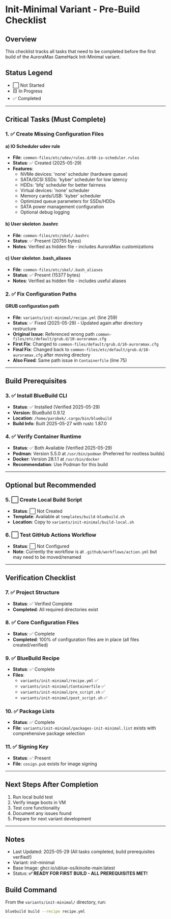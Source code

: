 # Init-Minimal Variant - Pre-Build Checklist

## Overview
This checklist tracks all tasks that need to be completed before the first build of the AuroraMax GameHack Init-Minimal variant.

## Status Legend
- ⬜ Not Started
- 🟨 In Progress
- ✅ Completed

---

## Critical Tasks (Must Complete)

### 1. ✅ Create Missing Configuration Files

#### a) IO Scheduler udev rule
- **File**: `common-files/etc/udev/rules.d/60-io-scheduler.rules`
- **Status**: ✅ Created (2025-05-29)
- **Features**:
  - NVMe devices: 'none' scheduler (hardware queue)
  - SATA/SCSI SSDs: 'kyber' scheduler for low latency
  - HDDs: 'bfq' scheduler for better fairness
  - Virtual devices: 'none' scheduler
  - Memory cards/USB: 'kyber' scheduler
  - Optimized queue parameters for SSDs/HDDs
  - SATA power management configuration
  - Optional debug logging

#### b) User skeleton .bashrc
- **File**: `common-files/etc/skel/.bashrc`
- **Status**: ✅ Present (20755 bytes)
- **Notes**: Verified as hidden file - includes AuroraMax customizations

#### c) User skeleton .bash_aliases
- **File**: `common-files/etc/skel/.bash_aliases`
- **Status**: ✅ Present (15377 bytes)
- **Notes**: Verified as hidden file - includes useful aliases

### 2. ✅ Fix Configuration Paths

#### GRUB configuration path
- **File**: `variants/init-minimal/recipe.yml` (line 259)
- **Status**: ✅ Fixed (2025-05-29) - Updated again after directory restructure
- **Original Issue**: Referenced wrong path `common-files/etc/default/grub.d/10-auroramax.cfg`
- **First Fix**: Changed to `common-files/default/grub.d/10-auroramax.cfg`
- **Final Fix**: Changed back to `common-files/etc/default/grub.d/10-auroramax.cfg` after moving directory
- **Also Fixed**: Same path issue in `Containerfile` (line 75)

---

## Build Prerequisites

### 3. ✅ Install BlueBuild CLI
- **Status**: ✅ Installed (Verified 2025-05-29)
- **Version**: BlueBuild 0.9.12
- **Location**: `/home/parobek/.cargo/bin/bluebuild`
- **Build Info**: Built 2025-05-27 with rustc 1.87.0

### 4. ✅ Verify Container Runtime
- **Status**: ✅ Both Available (Verified 2025-05-29)
- **Podman**: Version 5.5.0 at `/usr/bin/podman` (Preferred for rootless builds)
- **Docker**: Version 28.1.1 at `/usr/bin/docker`
- **Recommendation**: Use Podman for this build

---

## Optional but Recommended

### 5. ⬜ Create Local Build Script
- **Status**: ⬜ Not Created
- **Template**: Available at `templates/build-bluebuild.sh`
- **Location**: Copy to `variants/init-minimal/build-local.sh`

### 6. ⬜ Test GitHub Actions Workflow
- **Status**: ⬜ Not Configured
- **Note**: Currently the workflow is at `.github/workflows/action.yml` but may need to be moved/renamed

---

## Verification Checklist

### 7. ✅ Project Structure
- **Status**: ✅ Verified Complete
- **Completed**: All required directories exist

### 8. ✅ Core Configuration Files
- **Status**: ✅ Complete
- **Completed**: 100% of configuration files are in place (all files created/verified)

### 9. ✅ BlueBuild Recipe
- **Status**: ✅ Complete
- **Files**: 
  - `variants/init-minimal/recipe.yml` ✅
  - `variants/init-minimal/Containerfile` ✅
  - `variants/init-minimal/pre_script.sh` ✅
  - `variants/init-minimal/post_script.sh` ✅

### 10. ✅ Package Lists
- **Status**: ✅ Complete
- **File**: `variants/init-minimal/packages-init-minimal.list` exists with comprehensive package selection

### 11. ✅ Signing Key
- **Status**: ✅ Present
- **File**: `cosign.pub` exists for image signing

---

## Next Steps After Completion

1. Run local build test
2. Verify image boots in VM
3. Test core functionality
4. Document any issues found
5. Prepare for next variant development

---

## Notes
- Last Updated: 2025-05-29 (All tasks completed, build prerequisites verified!)
- Variant: init-minimal
- Base Image: ghcr.io/ublue-os/kinoite-main:latest
- Status: **✅ READY FOR FIRST BUILD - ALL PREREQUISITES MET!**

## Build Command
From the `variants/init-minimal/` directory, run:
```bash
bluebuild build --recipe recipe.yml
```